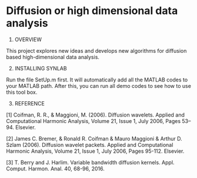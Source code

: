 # Diffusion or high dimensional data analysis

1. OVERVIEW
This project explores new ideas and develops new algorithms for diffusion based high-dimensional data analysis.

2. INSTALLING SYNLAB

Run the file SetUp.m first. It will automatically add all the MATLAB codes to your MATLAB path. After this, you can run all demo codes to see how to use this tool box.

3. REFERENCE

[1]	Coifman, R. R., & Maggioni, M. (2006). Diffusion wavelets. Applied and Computational Harmonic Analysis, Volume 21, Issue 1, July 2006, Pages 53–94. Elsevier.

[2]    James C. Bremer, & Ronald R. Coifman & Mauro Maggioni & Arthur D. Szlam (2006). Diffusion wavelet packets. Applied and Computational Harmonic Analysis, Volume 21, Issue 1, July 2006, Pages 95-112. Elsevier.

[3] T. Berry and J. Harlim. Variable bandwidth diffusion kernels. Appl. Comput. Harmon. Anal. 40, 68-96, 2016.